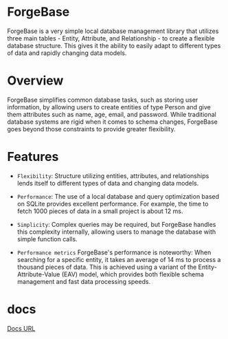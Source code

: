 # ForgeBase

ForgeBase is a very simple local database management library that utilizes three main tables - Entity, Attribute, and Relationship - to create a flexible database structure. This gives it the ability to easily adapt to different types of data and rapidly changing data models.

# Overview

ForgeBase simplifies common database tasks, such as storing user information, by allowing users to create entities of type Person and give them attributes such as name, age, email, and password. While traditional database systems are rigid when it comes to schema changes, ForgeBase goes beyond those constraints to provide greater flexibility.

# Features

-   `Flexibility`: Structure utilizing entities, attributes, and relationships lends itself to different types of data and changing data models.

-   `Performance`: The use of a local database and query optimization based on SQLite provides excellent performance. For example, the time to fetch 1000 pieces of data in a small project is about 12 ms.

-   `Simplicity`: Complex queries may be required, but ForgeBase handles this complexity internally, allowing users to manage the database with simple function calls.

-   `Performance metrics`
    ForgeBase's performance is noteworthy: When searching for a specific entity, it takes an average of 14 ms to process a thousand pieces of data. This is achieved using a variant of the Entity-Attribute-Value (EAV) model, which provides both flexible schema management and fast data processing speeds.

# docs

[Docs URL ](https://www.npmjs.com/package/forgebase?activeTab=readme#start-the-installation)
